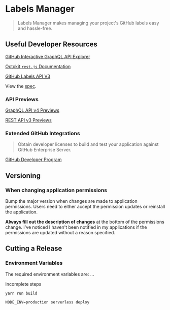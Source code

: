 # Labels Manager

> Labels Manager makes managing your project's GitHub labels easy and
> hassle-free.

## Useful Developer Resources

[GitHub Interactive GraphQL API Explorer](https://developer.github.com/v4/explorer/)

[Octokit `rest.js` Documentation](https://octokit.github.io/rest.js/)

[GitHub Labels API V3](https://developer.github.com/v3/issues/labels/#update-a-label)

View the [spec](spec.md).

### API Previews

[GraphQL API v4 Previews](https://developer.github.com/v4/previews/)

[REST API v3 Previews](https://developer.github.com/v3/previews/)

### Extended GitHub Integrations

> Obtain developer licenses to build and test your application against GitHub
> Enterprise Server.

[GitHub Developer Program](https://developer.github.com/program/)

## Versioning

### When changing application permissions

Bump the major version when changes are made to application permissions. Users
need to either accept the permission updates or reinstall the application.

**Always fill out the description of changes** at the bottom of the permissions
change. I've noticed I haven't been notified in my applications if the
permissions are updated without a reason specified.

## Cutting a Release

### Environment Variables

The required environment variables are: ...

Incomplete steps

`yarn run build`

`NODE_ENV=production serverless deploy`
